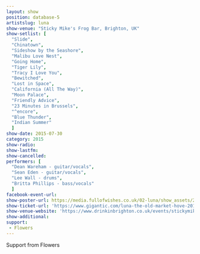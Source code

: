 ```yaml
---
layout: show
position: database-5
artistslug: luna
show-venue: "Sticky Mike's Frog Bar, Brighton, UK"
show-setlist: [
  "Slide",
  "Chinatown",
  "Sideshow by the Seashore",
  "Malibu Love Nest",
  "Going Home",
  "Tiger Lily",
  "Tracy I Love You",
  "Bewitched",
  "Lost in Space",
  "California (All The Way)",
  "Moon Palace",
  "Friendly Advice",
  "23 Minutes in Brussels",
  "^encore",
  "Blue Thunder",
  "Indian Summer"
  ]
show-date: 2015-07-30
category: 2015
show-radio:
show-lastfm:
show-cancelled:
performers: [
  "Dean Wareham - guitar/vocals",
  "Sean Eden - guitar/vocals",
  "Lee Wall - drums",
  "Britta Phillips - bass/vocals"
  ]
facebook-event-url:
show-poster-url: https://media.fullofwishes.co.uk/02-luna/show_assets/2015-07-30/2015-07-30-luna-sticky-mikes-brighton-poster.jpg
show-ticket-url: 'https://www.gigantic.com/luna-the-old-market-hove-2015-07-30-19-30'
show-venue-website: 'https://www.drinkinbrighton.co.uk/events/stickymikesfrogbar/2015/07/29'
show-additional:
support:
 - Flowers
---
```

Support from Flowers
